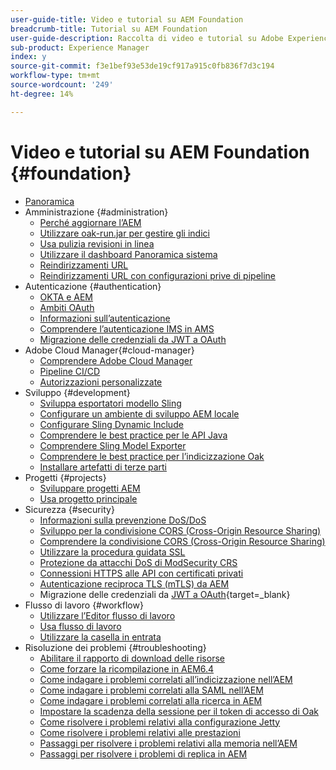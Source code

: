 ```yaml
---
user-guide-title: Video e tutorial su AEM Foundation
breadcrumb-title: Tutorial su AEM Foundation
user-guide-description: Raccolta di video e tutorial su Adobe Experience Manager Foundation.
sub-product: Experience Manager
index: y
source-git-commit: f3e1bef93e53de19cf917a915c0fb836f7d3c194
workflow-type: tm+mt
source-wordcount: '249'
ht-degree: 14%

---
```



# Video e tutorial su AEM Foundation {#foundation}

+ [Panoramica](./overview.md)
+ Amministrazione {#administration}
   + [Perché aggiornare l’AEM](./administration/understand-reasons-to-upgrade.md)
   + [Utilizzare oak-run.jar per gestire gli indici](./administration/use-oak-run-jar-to-manage-indexes.md)
   + [Usa pulizia revisioni in linea](./administration/use-online-revision-clean-up.md)
   + [Utilizzare il dashboard Panoramica sistema](./administration/use-the-system-overview-dashboard.md)
   + [Reindirizzamenti URL](./administration/url-redirection.md)
   + [Reindirizzamenti URL con configurazioni prive di pipeline](./administration/url-redirects-using-pipeline-free-configurations.md)
+ Autenticazione {#authentication}
   + [OKTA e AEM](authentication/okta-saml-integration.md)
   + [Ambiti OAuth](authentication/oauth-code-sample-develop.md)
   + [Informazioni sull’autenticazione](authentication/authentication-support-article-understand.md)
   + [Comprendere l’autenticazione IMS in AMS](authentication/adobe-ims-authentication-technical-video-understand.md)
   + [Migrazione delle credenziali da JWT a OAuth](authentication/jwt-to-oauth-migration.md)
+ Adobe Cloud Manager{#cloud-manager}
   + [Comprendere Adobe Cloud Manager](./cloud-manager/understand-cloud-manager-for-aem.md)
   + [Pipeline CI/CD](./cloud-manager/use-the-cicd-pipeline-in-cloud-manager-for-aem.md)
   + [Autorizzazioni personalizzate](./cloud-manager/cloud-permissions.md)
+ Sviluppo {#development}
   + [Sviluppa esportatori modello Sling](./development/develop-sling-model-exporter.md)
   + [Configurare un ambiente di sviluppo AEM locale](./development/set-up-a-local-aem-development-environment.md)
   + [Configurare Sling Dynamic Include](./development/set-up-sling-dynamic-include.md)
   + [Comprendere le best practice per le API Java](./development/understand-java-api-best-practices.md)
   + [Comprendere Sling Model Exporter](./development/understand-sling-model-exporter.md)
   + [Comprendere le best practice per l’indicizzazione Oak](./development/understand-indexing-best-practices.md)
   + [Installare artefatti di terze parti](./development/install-third-party-artifacts.md)
+ Progetti {#projects}
   + [Sviluppare progetti AEM](./projects/develop-aem-projects.md)
   + [Usa progetto principale](./projects/use-project-masters.md)
+ Sicurezza {#security}
   + [Informazioni sulla prevenzione DoS/DoS](./security/understanding-dos-and-prevention-approaches.md)
   + [Sviluppo per la condivisione CORS (Cross-Origin Resource Sharing)](./security/develop-for-cross-origin-resource-sharing.md)
   + [Comprendere la condivisione CORS (Cross-Origin Resource Sharing)](./security/understand-cross-origin-resource-sharing.md)
   + [Utilizzare la procedura guidata SSL](./security/use-the-ssl-wizard.md)
   + [Protezione da attacchi DoS di ModSecurity CRS](./security/modsecurity-crs-dos-attack-protection.md)
   + [Connessioni HTTPS alle API con certificati privati](./security/call-internal-apis-having-private-certificate.md)
   + [Autenticazione reciproca TLS (mTLS) da AEM](./security/mutual-tls-authentication.md)
   + Migrazione delle credenziali da [JWT a OAuth](https://experienceleague.adobe.com/en/docs/experience-manager-learn/foundation/authentication/jwt-to-oauth-migration){target=_blank}
+ Flusso di lavoro {#workflow}
   + [Utilizzare l’Editor flusso di lavoro](./workflow/use-the-workflow-editor.md)
   + [Usa flusso di lavoro](./workflow/use-workflow.md)
   + [Utilizzare la casella in entrata](./workflow/use-the-inbox.md)
+ Risoluzione dei problemi {#troubleshooting}
   + [Abilitare il rapporto di download delle risorse](./troubleshooting/how-to-enable-asset-download-report.md)
   + [Come forzare la ricompilazione in AEM6.4](./troubleshooting/how-to-force-recompilation.md)
   + [Come indagare i problemi correlati all’indicizzazione nell’AEM](./troubleshooting/how-to-investigate-indexing-related-issues.md)
   + [Come indagare i problemi correlati alla SAML nell’AEM](./troubleshooting/how-to-investigate-saml-related-issues.md)
   + [Come indagare i problemi correlati alla ricerca in AEM](./troubleshooting/how-to-investigate-search-related-issues.md)
   + [Impostare la scadenza della sessione per il token di accesso di Oak](./troubleshooting/how-to-set-the-oak-login-token-session-expiration.md)
   + [Come risolvere i problemi relativi alla configurazione Jetty](./troubleshooting/how-to-troubleshoot-issues-related-to-jetty-configuration.md)
   + [Come risolvere i problemi relativi alle prestazioni](./troubleshooting/how-to-troubleshoot-performance-related-issues.md)
   + [Passaggi per risolvere i problemi relativi alla memoria nell’AEM](./troubleshooting/steps-to-resolve-memory-related-issues.md)
   + [Passaggi per risolvere i problemi di replica in AEM](./troubleshooting/steps-to-resolve-replication-issues.md)
